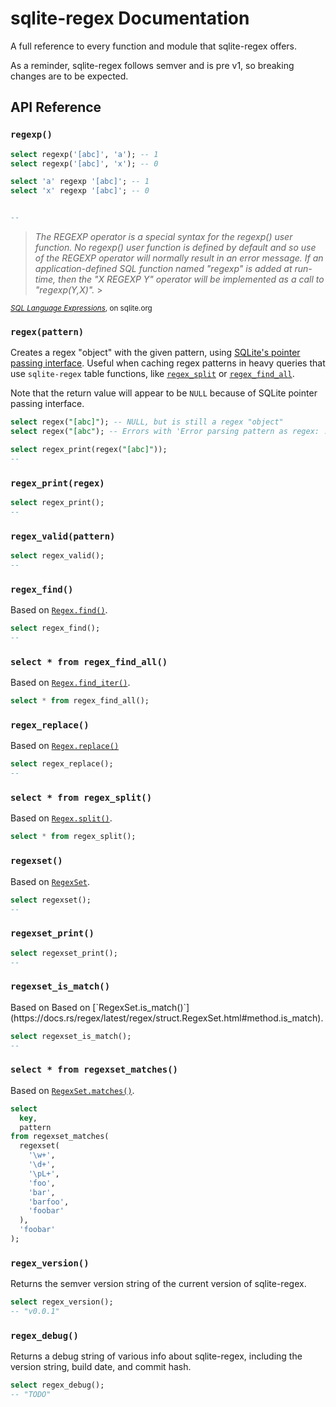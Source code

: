 # sqlite-regex Documentation

A full reference to every function and module that sqlite-regex offers.

As a reminder, sqlite-regex follows semver and is pre v1, so breaking changes are to be expected.

## API Reference

<h3 name="regexp"><code>regexp()</code></h3>

```sql
select regexp('[abc]', 'a'); -- 1
select regexp('[abc]', 'x'); -- 0

select 'a' regexp '[abc]'; -- 1
select 'x' regexp '[abc]'; -- 0


--
```

> _The REGEXP operator is a special syntax for the regexp() user function. No regexp() user function is defined by default and so use of the REGEXP operator will normally result in an error message. If an application-defined SQL function named "regexp" is added at run-time, then the "X REGEXP Y" operator will be implemented as a call to "regexp(Y,X)"._ >

<small><i><a href="https://www.sqlite.org/lang_expr.html">SQL Language Expressions</a></i>, on sqlite.org</small>

<h3 name="regex"><code>regex(pattern)</code></h3>

Creates a regex "object" with the given pattern, using [SQLite's pointer passing interface](https://www.sqlite.org/bindptr.html). Useful when caching regex patterns in heavy queries that use `sqlite-regex` table functions, like [`regex_split`](#regex_split) or [`regex_find_all`](#regex_find_all).

Note that the return value will appear to be `NULL` because of SQLite pointer passing interface.

```sql
select regex("[abc]"); -- NULL, but is still a regex "object"
select regex("[abc"); -- Errors with 'Error parsing pattern as regex: ...'

select regex_print(regex("[abc]"));
--
```

<h3 name="regex_print"><code>regex_print(regex)</code></h3>

```sql
select regex_print();
--
```

<h3 name="regex_valid"><code>regex_valid(pattern)</code></h3>

```sql
select regex_valid();
--
```

<h3 name="regex_find"><code>regex_find()</code></h3>

Based on [`Regex.find()`](https://docs.rs/regex/latest/regex/struct.Regex.html#method.find).

```sql
select regex_find();
--
```

<h3 name="regex_find_all"><code>select * from regex_find_all()</code></h3>

Based on [`Regex.find_iter()`](https://docs.rs/regex/latest/regex/struct.Regex.html#method.find_iter).

```sql
select * from regex_find_all();
```

<h3 name="regex_replace"><code>regex_replace()</code></h3>

Based on [`Regex.replace()`](https://docs.rs/regex/latest/regex/struct.Regex.html#method.replace)

```sql
select regex_replace();
--
```

<h3 name="regex_split"><code>select * from regex_split()</code></h3>

Based on [`Regex.split()`](https://docs.rs/regex/latest/regex/struct.Regex.html#method.split).

```sql
select * from regex_split();
```

<h3 name="regexset"><code>regexset()</code></h3>

Based on [`RegexSet`](https://docs.rs/regex/latest/regex/struct.RegexSet.html).

```sql
select regexset();
--
```

<h3 name="regexset_print"><code>regexset_print()</code></h3>

```sql
select regexset_print();
--
```

<h3 name="regexset_is_match"><code>regexset_is_match()</code></h3>
Based on Based on [`RegexSet.is_match()`](https://docs.rs/regex/latest/regex/struct.RegexSet.html#method.is_match).

```sql
select regexset_is_match();
--
```

<h3 name="regexset_matches"><code>select * from regexset_matches()</code></h3>

Based on [`RegexSet.matches()`](https://docs.rs/regex/latest/regex/struct.RegexSet.html#method.matches).

```sql
select
  key,
  pattern
from regexset_matches(
  regexset(
    '\w+',
    '\d+',
    '\pL+',
    'foo',
    'bar',
    'barfoo',
    'foobar'
  ),
  'foobar'
);
```

<h3 name="regex_version"><code>regex_version()</code></h3>

Returns the semver version string of the current version of sqlite-regex.

```sql
select regex_version();
-- "v0.0.1"
```

<h3 name="regex_debug"><code>regex_debug()</code></h3>

Returns a debug string of various info about sqlite-regex, including
the version string, build date, and commit hash.

```sql
select regex_debug();
-- "TODO"
```
